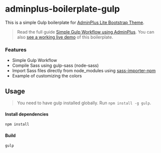 # adminplus-boilerplate-gulp

This is a simple Gulp boilerplate for [AdminPlus Lite Bootstrap Theme](https://github.com/themekit/adminplus).

> Read the full guide [Simple Gulp Workflow using AdminPlus](http://adminplus.themekit.io/gulp-simple-workflow). You can also [see a working live demo](http://gulp.adminplus-boilerplate.themekit.io) of this boilerplate.

### Features

- Simple Gulp Workflow
- Compile Sass using gulp-sass (node-sass)
- Import Sass files directly from node_modules using [sass-importer-npm](https://github.com/themekit/sass-importer-npm)
- Example of customizing the colors

## Usage

> You need to have gulp installed globally. Run `npm install -g gulp`.

#### Install dependencies

```bash
npm install
```

#### Build

```bash
gulp
```